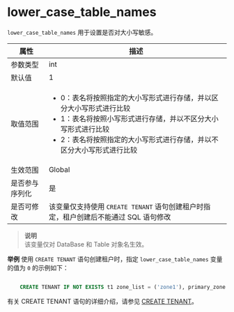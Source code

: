 lower_case_table_names
===========================================

`lower_case_table_names` 用于设置是否对大小写敏感。

| **属性**  |                                                                                                   **描述**                                                                                                    |
|---------|-------------------------------------------------------------------------------------------------------------------------------------------------------------------------------------------------------------|
| 参数类型    | int                                                                                                                                                                                                         |
| 默认值     | 1                                                                                                                                                                                                           |
| 取值范围    | <ul><li> 0：表名将按照指定的大小写形式进行存储，并以区分大小写形式进行比较 </li><li> 1：表名将按照小写形式进行存储，并以不区分大小写形式进行比较 </li><li> 2：表名将按照指定的大小写形式进行存储，并以不区分大小写形式进行比较</li></ul>    |
| 生效范围    | Global                                                                                                                                                                                                      |
| 是否参与序列化 | 是                                                                                                                                                                                                           |
| 是否可修改   | 该变量仅支持使用 `CREATE TENANT` 语句创建租户时指定，租户创建后不能通过 SQL 语句修改                                                                                                                                                                  |

> **说明**<br>
> 该变量仅对 DataBase 和 Table 对象名生效。

**举例**
使用 `CREATE TENANT` 语句创建租户时，指定 `lower_case_table_names` 变量的值为 `0` 的示例如下：

```sql

    CREATE TENANT IF NOT EXISTS t1 zone_list = ('zone1'), primary_zone = 'zone1', resource_pool_list = ('pool1') SET ob_compatibility_mode = 'mysql',lower_case_table_names = 0;
```

有关 CREATE TENANT 语句的详细介绍，请参见 [CREATE TENANT](../../../14.developer-guide/7.sql-reference/5.sql-statements/21.create-tenant.md)。
